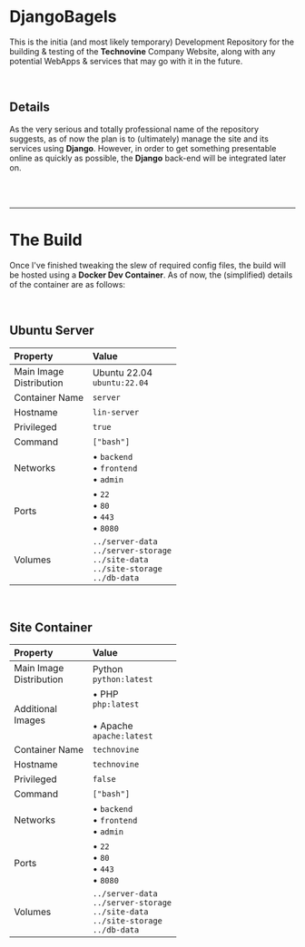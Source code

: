 # DjangoBagels

This is the initia (and most likely temporary) Development Repository for the building & testing of the __Technovine__ Company Website, along with any potential WebApps & services that may go with it in the future.


<br />

## Details

As the very serious and totally professional name of the repository suggests, as of now the plan is to (ultimately) manage the site and its services using __Django__. However, in order to get something presentable online as quickly as possible, the __Django__ back-end will be integrated later on.



<br /><br />

---

# The Build

Once I've finished tweaking the slew of required config files, the build will be hosted using a __Docker Dev Container__. As of now, the (simplified) details of the container are as follows:


<br />

## Ubuntu Server

| Property | Value |
| :--- | :--- |
| Main Image<br />Distribution | Ubuntu 22.04<br />`ubuntu:22.04` |
| Container Name | `server` |
| Hostname | `lin-server` |
| Privileged | `true` |
| Command | `["bash"]` |
| Networks | • `backend`<br />• `frontend`<br />• `admin` |
| Ports | • `22`<br />• `80`<br />• `443`<br />• `8080` |
| Volumes | `../server-data`<br />`../server-storage`<br />`../site-data`<br />`../site-storage`<br />`../db-data` |



<br />

## Site Container

| Property | Value |
| :--- | :--- |
| Main Image<br />Distribution | Python<br />`python:latest` |
| Additional<br />Images | • PHP <br />`php:latest` <br /><br />• Apache <br />`apache:latest` |
| Container Name | `technovine` |
| Hostname | `technovine` |
| Privileged | `false` |
| Command | `["bash"]` |
| Networks | • `backend`<br />• `frontend`<br />• `admin` |
| Ports | • `22`<br />• `80`<br />• `443`<br />• `8080` |
| Volumes | `../server-data`<br />`../server-storage`<br />`../site-data`<br />`../site-storage`<br />`../db-data` |



<!-- 
	
| Property | Value |
| :--- | :--- |
| text | `value` |
| text | `value` |
| text | `value` |
| text | `value` |
| text | `value` |
| text | `value` |
| Additional<br />Images | Image <br />`dist:tag` <br /><br />Image <br />`dist:tag` <br /><br /> |
| text | • `text`<br />• `text`<br />• `text`<br />• `text` |
| <b>Property</b> | <b>Inner-Title</b><br />• `text`<br />• `text`<br />• `text` |


 -->


